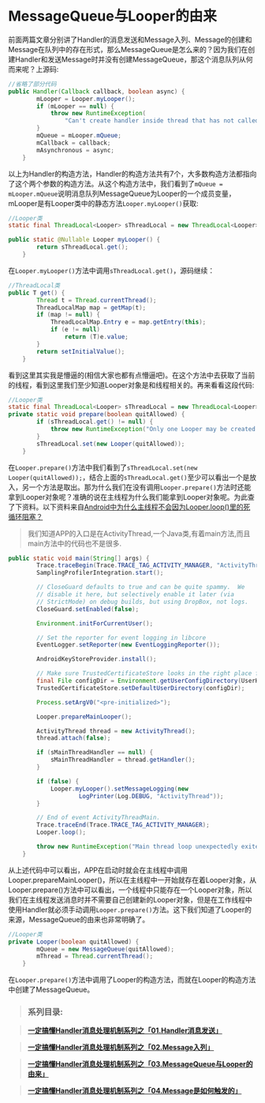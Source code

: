 # MessageQueue与Looper的由来

前面两篇文章分别讲了Handler的消息发送和Message入列、Message的创建和Message在队列中的存在形式，那么MessageQueue是怎么来的？因为我们在创建Handler和发送Message时并没有创建MessageQueue，那这个消息队列从何而来呢？上源码:

```java
//省略了部分代码
public Handler(Callback callback, boolean async) {
        mLooper = Looper.myLooper();
        if (mLooper == null) {
            throw new RuntimeException(
                "Can't create handler inside thread that has not called Looper.prepare()");
        }
        mQueue = mLooper.mQueue;
        mCallback = callback;
        mAsynchronous = async;
    }
```

以上为Handler的构造方法，Handler的构造方法共有7个，大多数构造方法都指向了这个两个参数的构造方法。从这个构造方法中，我们看到了`mQueue = mLooper.mQueue`说明消息队列MessageQueue为Looper的一个成员变量，mLooper是有Looper类中的静态方法`Looper.myLooper()`获取:

```java
//Looper类
static final ThreadLocal<Looper> sThreadLocal = new ThreadLocal<Looper>();

public static @Nullable Looper myLooper() {
        return sThreadLocal.get();
    }
```

在`Looper.myLooper()`方法中调用`sThreadLocal.get()`，源码继续：

```java
//ThreadLocal类
public T get() {
        Thread t = Thread.currentThread();
        ThreadLocalMap map = getMap(t);
        if (map != null) {
            ThreadLocalMap.Entry e = map.getEntry(this);
            if (e != null)
                return (T)e.value;
        }
        return setInitialValue();
    }
```

看到这里其实我是懵逼的(相信大家也都有点懵逼吧)。在这个方法中去获取了当前的线程，看到这里我们至少知道Looper对象是和线程相关的。再来看看这段代码:

```java
//Looper类
static final ThreadLocal<Looper> sThreadLocal = new ThreadLocal<Looper>();
private static void prepare(boolean quitAllowed) {
        if (sThreadLocal.get() != null) {
            throw new RuntimeException("Only one Looper may be created per thread");
        }
        sThreadLocal.set(new Looper(quitAllowed));
    }
```

在`Looper.prepare()`方法中我们看到了`sThreadLocal.set(new Looper(quitAllowed));`，结合上面的`sThreadLocal.get()`至少可以看出一个是放入，另一个方法是取出。那为什么我们在没有调用`Looper.prepare()`方法时还能拿到Looper对象呢？准确的说在主线程为什么我们能拿到Looper对象呢。为此查了下资料。以下资料来自[Android中为什么主线程不会因为Looper.loop()里的死循环阻塞？](http://www.jianshu.com/p/72c44d567640)

> 我们知道APP的入口是在ActivityThread,一个Java类,有着main方法,而且main方法中的代码也不是很多.

```java
public static void main(String[] args) {
        Trace.traceBegin(Trace.TRACE_TAG_ACTIVITY_MANAGER, "ActivityThreadMain");
        SamplingProfilerIntegration.start();

        // CloseGuard defaults to true and can be quite spammy.  We
        // disable it here, but selectively enable it later (via
        // StrictMode) on debug builds, but using DropBox, not logs.
        CloseGuard.setEnabled(false);

        Environment.initForCurrentUser();

        // Set the reporter for event logging in libcore
        EventLogger.setReporter(new EventLoggingReporter());

        AndroidKeyStoreProvider.install();

        // Make sure TrustedCertificateStore looks in the right place for CA certificates
        final File configDir = Environment.getUserConfigDirectory(UserHandle.myUserId());
        TrustedCertificateStore.setDefaultUserDirectory(configDir);

        Process.setArgV0("<pre-initialized>");

        Looper.prepareMainLooper();

        ActivityThread thread = new ActivityThread();
        thread.attach(false);

        if (sMainThreadHandler == null) {
            sMainThreadHandler = thread.getHandler();
        }

        if (false) {
            Looper.myLooper().setMessageLogging(new
                    LogPrinter(Log.DEBUG, "ActivityThread"));
        }

        // End of event ActivityThreadMain.
        Trace.traceEnd(Trace.TRACE_TAG_ACTIVITY_MANAGER);
        Looper.loop();

        throw new RuntimeException("Main thread loop unexpectedly exited");
    }
```

从上述代码中可以看出，APP在启动时就会在主线程中调用Looper.prepareMainLooper()，所以在主线程中一开始就存在着Looper对象，从Looper.prepare()方法中可以看出，一个线程中只能存在一个Looper对象，所以我们在主线程发送消息时并不需要自己创建新的Looper对象，但是在工作线程中使用Handler就必须手动调用`Looper.prepare()`方法。这下我们知道了Looper的来源，MessageQueue的由来也非常明确了。

```java
//Looper类
private Looper(boolean quitAllowed) {
        mQueue = new MessageQueue(quitAllowed);
        mThread = Thread.currentThread();
    }
```

在`Looper.prepare()`方法中调用了Looper的构造方法，而就在Looper的构造方法中创建了MessageQueue。





> ### 系列目录:

> [**一定搞懂Handler消息处理机制系列之「01.Handler消息发送」**](https://github.com/leibown/Study-Notes/blob/master/Android/%E4%B8%80%E5%AE%9A%E6%90%9E%E6%87%82Handler%E6%B6%88%E6%81%AF%E5%A4%84%E7%90%86%E6%9C%BA%E5%88%B6%E7%B3%BB%E5%88%97/%E4%B8%80%E5%AE%9A%E6%90%9E%E6%87%82Handler%E6%B6%88%E6%81%AF%E5%A4%84%E7%90%86%E6%9C%BA%E5%88%B6%E7%B3%BB%E5%88%97%E4%B9%8B%E3%80%8C01.Handler%E6%B6%88%E6%81%AF%E5%8F%91%E9%80%81%E3%80%8D.md)

> [**一定搞懂Handler消息处理机制系列之「02.Message入列」**](https://github.com/leibown/Study-Notes/blob/master/Android/%E4%B8%80%E5%AE%9A%E6%90%9E%E6%87%82Handler%E6%B6%88%E6%81%AF%E5%A4%84%E7%90%86%E6%9C%BA%E5%88%B6%E7%B3%BB%E5%88%97/%E4%B8%80%E5%AE%9A%E6%90%9E%E6%87%82Handler%E6%B6%88%E6%81%AF%E5%A4%84%E7%90%86%E6%9C%BA%E5%88%B6%E7%B3%BB%E5%88%97%E4%B9%8B%E3%80%8C02.Message%E5%85%A5%E5%88%97%E3%80%8D.md)

> [**一定搞懂Handler消息处理机制系列之「03.MessageQueue与Looper的由来」**](https://github.com/leibown/Study-Notes/blob/master/Android/%E4%B8%80%E5%AE%9A%E6%90%9E%E6%87%82Handler%E6%B6%88%E6%81%AF%E5%A4%84%E7%90%86%E6%9C%BA%E5%88%B6%E7%B3%BB%E5%88%97/%E4%B8%80%E5%AE%9A%E6%90%9E%E6%87%82Handler%E6%B6%88%E6%81%AF%E5%A4%84%E7%90%86%E6%9C%BA%E5%88%B6%E7%B3%BB%E5%88%97%E4%B9%8B%E3%80%8C03.MessageQueue%E4%B8%8ELooper%E7%9A%84%E7%94%B1%E6%9D%A5%E3%80%8D%20.md)

> [**一定搞懂Handler消息处理机制系列之「04.Message是如何触发的」**](https://github.com/leibown/Study-Notes/blob/master/Android/%E4%B8%80%E5%AE%9A%E6%90%9E%E6%87%82Handler%E6%B6%88%E6%81%AF%E5%A4%84%E7%90%86%E6%9C%BA%E5%88%B6%E7%B3%BB%E5%88%97/%E4%B8%80%E5%AE%9A%E6%90%9E%E6%87%82Handler%E6%B6%88%E6%81%AF%E5%A4%84%E7%90%86%E6%9C%BA%E5%88%B6%E7%B3%BB%E5%88%97%E4%B9%8B%E3%80%8C04.Message%E6%98%AF%E5%A6%82%E4%BD%95%E8%A7%A6%E5%8F%91%E7%9A%84%E3%80%8D.md)

